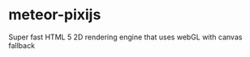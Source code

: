 meteor-pixijs
=============

Super fast HTML 5 2D rendering engine that uses webGL with canvas fallback
